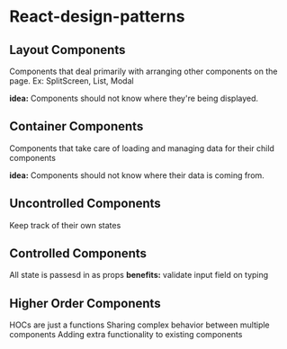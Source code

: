 # React-design-patterns

## Layout Components

Components that deal primarily with arranging other components on the page. Ex: SplitScreen, List, Modal

**idea:** Components should not know where they're being displayed.

## Container Components

Components that take care of loading and managing data for their child components

**idea:** Components should not know where their data is coming from.

## Uncontrolled Components

Keep track of their own states

## Controlled Components

All state is passesd in as props
**benefits:** validate input field on typing

## Higher Order Components

HOCs are just a functions
Sharing complex behavior between multiple components
Adding extra functionality to existing components
